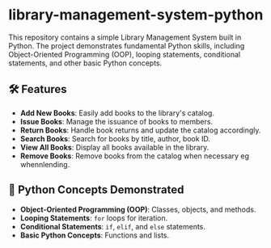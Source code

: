 # library-management-system-python

This repository contains a simple Library Management System built in Python. The project demonstrates fundamental Python skills, including Object-Oriented Programming (OOP), looping statements, conditional statements, and other basic Python concepts.

## 🛠️ Features

- **Add New Books**: Easily add books to the library's catalog.
- **Issue Books**: Manage the issuance of books to members.
- **Return Books**: Handle book returns and update the catalog accordingly.
- **Search Books**: Search for books by title, author, book ID.
- **View All Books**: Display all books available in the library.
- **Remove Books**: Remove books from the catalog when necessary eg whennlending.

## 🧠 Python Concepts Demonstrated

- **Object-Oriented Programming (OOP)**: Classes, objects, and methods.
- **Looping Statements**: `for` loops for iteration.
- **Conditional Statements**: `if`, `elif`, and `else` statements.
- **Basic Python Concepts**: Functions and lists.
